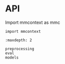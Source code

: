 # API

Import mmcontext as mmc

```
import mmcontext
```

```{toctree}
:maxdepth: 2

preprocessing
eval
models
```
